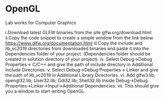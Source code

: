 # OpenGL
Lab works for Computer Graphics

i.Download latest GLFW binaries from the site glfw.org/download.html
ii.Copy the code snippet to create a simple window from the link below.
https://www.glfw.org/documentation.html
iii.Copy the include and lib_vc2019 directories from downloaded binaries and paste it into
the Dependencies folder of your project. (Dependencies folder should be created in solution
directory of your project).
iv. Select Debug->Debug Properties-> C/C++ and give the path of include directory in
Additional Include Directories.
v. Select Debug->Debug Properties-> Linker and give the path of lib_vc2019 in Additional
Library Directories.
vi. Add glfw3.lib; opengl32.lib; User32.lib; Gdi32.lib; Shell32.lib inside Debug->Debug
Properties->Linker->Input->Additional Dependencies.
vii. This should give you a window to start writing OpenGL.
